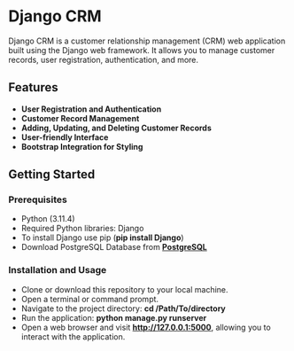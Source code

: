 # Django CRM

Django CRM is a customer relationship management (CRM) web application built using the Django web framework. It allows you to manage customer records, user registration, authentication, and more.

## Features

- **User Registration and Authentication**
- **Customer Record Management**
- **Adding, Updating, and Deleting Customer Records**
- **User-friendly Interface**
- **Bootstrap Integration for Styling**

## Getting Started

### Prerequisites

- Python (3.11.4)
- Required Python libraries: Django
- To install Django use pip (**pip install Django**)
- Download PostgreSQL Database from **[PostgreSQL](https://www.postgresql.org/download/)**

### Installation and Usage

- Clone or download this repository to your local machine.
- Open a terminal or command prompt.
- Navigate to the project directory: **cd /Path/To/directory**
- Run the application: **python manage.py runserver**
- Open a web browser and visit **http://127.0.0.1:5000**, allowing you to interact with the application.

